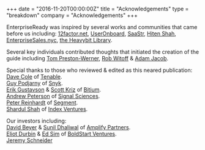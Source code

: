 +++
date = "2016-11-20T00:00:00Z"
title = "Acknowledgements"
type = "breakdown"
company = "Acknowledgements"
+++

EnterpriseReady was inspired by several works and communities that came before us including:   [12factor.net](https://12factor.net), [UserOnboard](https://useronboard.com), [SaaStr](https://www.saastr.com), [Hiten Shah](https://www.hitenism.com), [EnterpriseSales.nyc](https://www.enterprisesales.nyc), [the Heavybit Library](https://www.heavybit.com/library).  

Several key individuals contributed thoughts that initiated the creation of the guide including [Tom Preston-Werner](https://www.twitter.com/mojombo), [Rob Witoff](https://twitter.com/rwitoff) & [Adam Jacob](https://twitter.com/adamhjk).  

Special thanks to those who reviewed & edited as this neared publication:  
[Dave Cole](https://twitter.com/mediafishy) of [Tenable](https://www.tenable.com).  
[Guy Podjarny](https://twitter.com/guypod) of [Snyk](https://www.snyk.io).  
[Erik Gustavson](https://twitter.com/erikgustavson) & [Scott Kriz](https://twitter.com/scottkriz) of [Bitium](https://bitium.com).  
[Andrew Peterson](https://twitter.com/AMPeters06) of [Signal Sciences](https://www.signalscienses.com).  
[Peter Reinhardt](https://twitter.com/reinpk) of [Segment](https://www.segment.com).  
[Shardul Shah](https://twitter.com/shardul_shah) of [Index Ventures](https://www.indexventures.com).  

Our investors including:  
[David Beyer](https://twitter.com/dbeyer123) & [Sunil Dhaliwal](https://twitter.com/dhaliwas) of [Amplify Partners](https://www.amplifypartners.com).  
[Eliot Durbin](https://twitter.com/etdurbin) & [Ed Sim](https://twitter.com/edsim) of [BoldStart Ventures](https://www.boldstart.vc).  
[Jeremy Schneider]()
